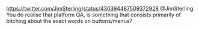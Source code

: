 https://twitter.com/JimSterling/status/430394487509372928 @JimSterling You do realise that platform QA, is something that consists primarily of bitching about the exact words on buttons/menus?